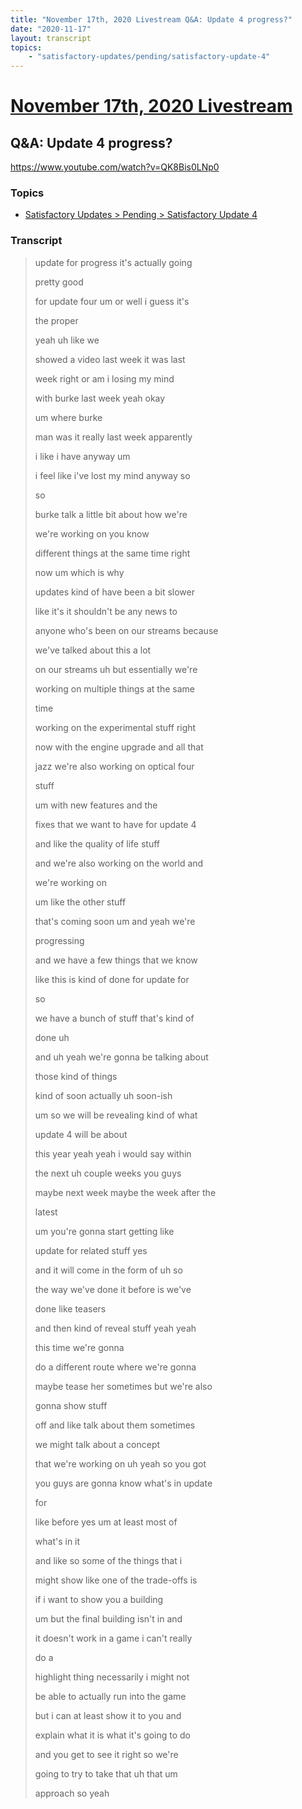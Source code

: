 ```yaml
---
title: "November 17th, 2020 Livestream Q&A: Update 4 progress?"
date: "2020-11-17"
layout: transcript
topics:
    - "satisfactory-updates/pending/satisfactory-update-4"
---
```

# [November 17th, 2020 Livestream](../2020-11-17.md)
## Q&A: Update 4 progress?
https://www.youtube.com/watch?v=QK8Bis0LNp0

### Topics
* [Satisfactory Updates > Pending > Satisfactory Update 4](../topics/satisfactory-updates/pending/satisfactory-update-4.md)

### Transcript

> update for progress it's actually going
>
> pretty good
>
> for update four um or well i guess it's
>
> the proper
>
> yeah uh like we
>
> showed a video last week it was last
>
> week right or am i losing my mind
>
> with burke last week yeah okay
>
> um where burke
>
> man was it really last week apparently
>
> i like i have anyway um
>
> i feel like i've lost my mind anyway so
>
> so
>
> burke talk a little bit about how we're
>
> we're working on you know
>
> different things at the same time right
>
> now um which is why
>
> updates kind of have been a bit slower
>
> like it's it shouldn't be any news to
>
> anyone who's been on our streams because
>
> we've talked about this a lot
>
> on our streams uh but essentially we're
>
> working on multiple things at the same
>
> time
>
> working on the experimental stuff right
>
> now with the engine upgrade and all that
>
> jazz we're also working on optical four
>
> stuff
>
> um with new features and the
>
> fixes that we want to have for update 4
>
> and like the quality of life stuff
>
> and we're also working on the world and
>
> we're working on
>
> um like the other stuff
>
> that's coming soon um and yeah we're
>
> progressing
>
> and we have a few things that we know
>
> like this is kind of done for update for
>
> so
>
> we have a bunch of stuff that's kind of
>
> done uh
>
> and uh yeah we're gonna be talking about
>
> those kind of things
>
> kind of soon actually uh soon-ish
>
> um so we will be revealing kind of what
>
> update 4 will be about
>
> this year yeah yeah i would say within
>
> the next uh couple weeks you guys
>
> maybe next week maybe the week after the
>
> latest
>
> um you're gonna start getting like
>
> update for related stuff yes
>
> and it will come in the form of uh so
>
> the way we've done it before is we've
>
> done like teasers
>
> and then kind of reveal stuff yeah yeah
>
> this time we're gonna
>
> do a different route where we're gonna
>
> maybe tease her sometimes but we're also
>
> gonna show stuff
>
> off and like talk about them sometimes
>
> we might talk about a concept
>
> that we're working on uh yeah so you got
>
> you guys are gonna know what's in update
>
> for
>
> like before yes um at least most of
>
> what's in it
>
> and like so some of the things that i
>
> might show like one of the trade-offs is
>
> if i want to show you a building
>
> um but the final building isn't in and
>
> it doesn't work in a game i can't really
>
> do a
>
> highlight thing necessarily i might not
>
> be able to actually run into the game
>
> but i can at least show it to you and
>
> explain what it is what it's going to do
>
> and you get to see it right so we're
>
> going to try to take that uh that um
>
> approach so yeah
>
